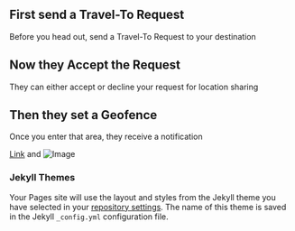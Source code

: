## First send a Travel-To Request

Before you head out, send a Travel-To Request to your destination

## Now they Accept the Request

They can either accept or decline your request for location sharing

## Then they set a Geofence

Once you enter that area, they receive a notification

[Link](www.google.com) and ![Image](https://play.google.com/intl/en_us/badges/images/generic/en_badge_web_generic.png)


### Jekyll Themes

Your Pages site will use the layout and styles from the Jekyll theme you have selected in your [repository settings](https://github.com/ersin-ertan/ersin-ertan.github.io/settings). The name of this theme is saved in the Jekyll `_config.yml` configuration file.
